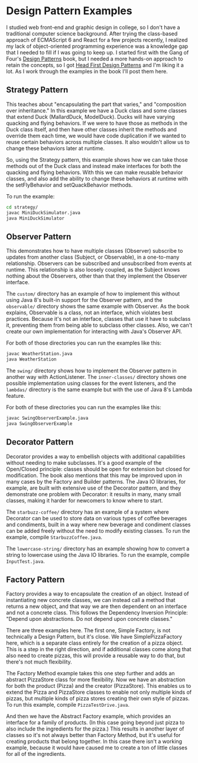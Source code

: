 # Design Pattern Examples

I studied web front-end and graphic design in college, so I don't have a traditional computer science background.
After trying the class-based approach of ECMAScript 6 and React for a few projects recently, I realized my lack of
object-oriented programming experience was a knowledge gap that I needed to fill if I was going to keep up. I started
first with the Gang of Four's [Design Patterns](http://wiki.c2.com/?DesignPatternsBook) book, but I needed a more
hands-on approach to retain the concepts, so I got
[Head First Design Patterns](http://shop.oreilly.com/product/9780596007126.do) and I'm liking it a lot. As I work
through the examples in the book I'll post them here.

## Strategy Pattern

This teaches about "encapsulating the part that varies," and "composition over inheritance." In this example we have a
Duck class and some classes that extend Duck (MallardDuck, ModelDuck). Ducks will have varying quacking and flying
behaviors. If we were to have those as methods in the Duck class itself, and then have other classes inherit the
methods and override them each time, we would have code duplication if we wanted to reuse certain behaviors across
multiple classes. It also wouldn't allow us to change these behaviors later at runtime.

So, using the Strategy pattern, this example shows how we can take those methods out of the Duck class and instead
make interfaces for both the quacking and flying behaviors. With this we can make reusable behavior classes, and also
add the ability to change these behaviors at runtime with the setFlyBehavior and setQuackBehavior methods.

To run the example:

```bash
cd strategy/
javac MiniDuckSimulator.java
java MiniDuckSimulator
```

## Observer Pattern

This demonstrates how to have multiple classes (Observer) subscribe to updates from another class (Subject, or
Observable), in a one-to-many relationship. Observers can be subscribed and unsubscribed from events at runtime. This
relationship is also loosely coupled, as the Subject knows nothing about the Observers, other than that they implement
the Observer interface.

The `custom/` directory has an example of how to implement this without using Java 8's built-in support for the
Observer pattern, and the `observable/` directory shows the same example with Observer. As the book explains,
Observable is a class, not an interface, which violates best practices. Because it's not an interface, classes that use
it have to subclass it, preventing them from being able to subclass other classes. Also, we can't create our own
implementation for interacting with Java's Observer API.

For both of those directories you can run the examples like this:

```bash
javac WeatherStation.java
java WeatherStation
```

The `swing/` directory shows how to implement the Observer pattern in another way with ActionListener. The
`inner-classes/` directory shows one possible implementation using classes for the event listeners, and the `lambdas/`
directory is the same example but with the use of Java 8's Lambda feature.

For both of these directories you can run the examples like this:

```bash
javac SwingObserverExample.java
java SwingObserverExample
```

## Decorator Pattern

Decorator provides a way to embellish objects with additional capabilities without needing to make subclasses. It's a
good example of the Open/Closed principle: classes should be open for extension but closed for modification. The book
also mentions that this may be improved upon in many cases by the Factory and Builder patterns. The Java IO libraries,
for example, are built with extensive use of the Decorator pattern, and they demonstrate one problem with Decorator:
it results in many, many small classes, making it harder for newcomers to know where to start.

The `starbuzz-coffee/` directory has an example of a system where Decorator can be used to store data on various types
of coffee beverages and condiments, built in a way where new beverage and condiment classes can be added freely without
the need to modify existing classes. To run the example, compile `StarbuzzCoffee.java`.

The `lowercase-string/` directory has an example showing how to convert a string to lowercase using the Java IO
libraries. To run the example, compile `InputTest.java`.

## Factory Pattern

Factory provides a way to encapsulate the creation of an object. Instead of instantiating new concrete classes, we
can instead call a method that returns a new object, and that way we are then dependent on an interface and not a
concrete class. This follows the Dependency Inversion Principle: "Depend upon abstractions. Do not depend upon
concrete classes."

There are three examples here. The first one, Simple Factory, is not technically a Design Pattern, but it's close. We
have SimplePizzaFactory here, which is a separate class entirely for the creation of a pizza object. This is a step in
the right direction, and if additional classes come along that also need to create pizzas, this will provide a
reusable way to do that, but there's not much flexibility.

The Factory Method example takes this one step further and adds an abstract PizzaStore class for more flexibility. Now
we have an abstraction for both the product (Pizza) and the creator (PizzaStore). This enables us to extend the Pizza
and PizzaStore classes to enable not only multiple kinds of pizzas, but multiple kinds of pizza stores creating their
own style of pizzas. To run this example, compile `PizzaTestDrive.java`.

And then we have the Abstract Factory example, which provides an interface for a family of products. (In this case
going beyond just pizza to also include the ingredients for the pizza.) This results in another
layer of classes so it's not always better than Factory Method, but it's useful for creating products that belong
together. In this case there isn't a working example, because it would have caused me to create a ton of little classes
for all of the ingredients.
